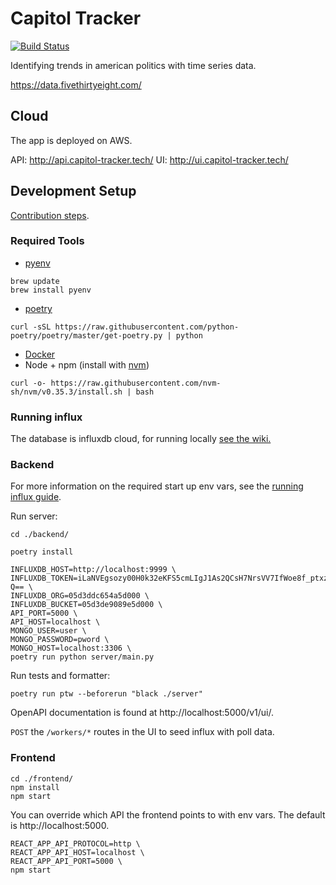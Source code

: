 # Capitol Tracker

[![Build Status](https://travis-ci.com/timothyholmes/capitol-tracker.svg?branch=master)](https://travis-ci.com/timothyholmes/capitol-tracker)

Identifying trends in american politics with time series data.

https://data.fivethirtyeight.com/

## Cloud

The app is deployed on AWS.

API: http://api.capitol-tracker.tech/
UI: http://ui.capitol-tracker.tech/

## Development Setup

[Contribution steps](https://github.com/timothyholmes/capitol-tracker/wiki/Contribution-Model).

### Required Tools

- [pyenv](https://github.com/pyenv/pyenv)
```
brew update
brew install pyenv
```
- [poetry](https://python-poetry.org/)
```
curl -sSL https://raw.githubusercontent.com/python-poetry/poetry/master/get-poetry.py | python
```
- [Docker](https://www.docker.com/)
- Node + npm (install with [nvm](https://github.com/nvm-sh/nvm))
```
curl -o- https://raw.githubusercontent.com/nvm-sh/nvm/v0.35.3/install.sh | bash
```

### Running influx

The database is influxdb cloud, for running locally [see the wiki.](https://github.com/timothyholmes/capitol-tracker/wiki/Running-Influx-Cloud)

### Backend

For more information on the required start up env vars, see the [running influx guide](https://github.com/timothyholmes/capitol-tracker/wiki/Running-Influx-Cloud).

Run server:
```
cd ./backend/

poetry install

INFLUXDB_HOST=http://localhost:9999 \
INFLUXDB_TOKEN=iLaNVEgsozy00H0k32eKFS5cmLIgJ1As2QCsH7NrsVV7IfWoe8f_ptxzeXyHAJ7jefusivlyGLnnhhYXvCJy-Q== \
INFLUXDB_ORG=05d3ddc654a5d000 \
INFLUXDB_BUCKET=05d3de9089e5d000 \
API_PORT=5000 \
API_HOST=localhost \
MONGO_USER=user \
MONGO_PASSWORD=pword \
MONGO_HOST=localhost:3306 \
poetry run python server/main.py
```

Run tests and formatter:
```
poetry run ptw --beforerun "black ./server"
```

OpenAPI documentation is found at http://localhost:5000/v1/ui/.

`POST` the `/workers/*` routes in the UI to seed influx with poll data.

### Frontend

```
cd ./frontend/
npm install
npm start
```

You can override which API the frontend points to with env vars. The default is http://localhost:5000.
```
REACT_APP_API_PROTOCOL=http \
REACT_APP_API_HOST=localhost \
REACT_APP_API_PORT=5000 \
npm start
```